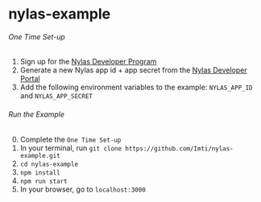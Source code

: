# nylas-example

###### One Time Set-up
1. Sign up for the [Nylas Developer Program](https://developer.nylas.com/register)
2. Generate a new Nylas app id + app secret from the [Nylas Developer Portal](https://developer.nylas.com/console)
3. Add the following environment variables to the example: `NYLAS_APP_ID` and `NYLAS_APP_SECRET`

###### Run the Example
0. Complete the `One Time Set-up`
1. In your terminal, run `git clone https://github.com/Imti/nylas-example.git`
2. `cd nylas-example`
1. `npm install`
2. `npm run start`
3. In your browser, go to `localhost:3000`

